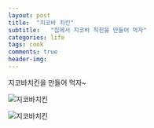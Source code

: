 ```yaml
---
layout: post
title:  "지코바 치킨"
subtitle:   "집에서 지코바 칙힌을 만들어 먹자"
categories: life
tags: cook
comments: true
header-img: 
---
```


지코바치킨을 만들어 먹자~

 ![지코바치킨](https://youngsungson.github.io/assets/img/life/20220319-life-cook-zikova1.jpg)
 
 ![지코바치킨](https://youngsungson.github.io/assets/img/life/20220319-life-cook-zikova2.jpg)
   
 
 
 
